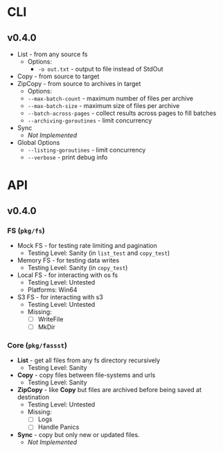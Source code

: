 # CLI

## v0.4.0

* List - from any source fs
  * Options:
    * `-o out.txt` - output to file instead of StdOut
* Copy - from source to target
* ZipCopy - from source to archives in target
  * Options:
  * `--max-batch-count` - maximum number of files per archive
  * `--max-batch-size` - maximum size of files per archive
  * `--batch-across-pages` - collect results across pages to fill batches
  * `--archiving-goroutines` - limit concurrency
* Sync
  * *Not Implemented*
* Global Options
  * `--listing-goroutines` - limit concurrency
  * `--verbose` - print debug info

# API

## v0.4.0

### FS (`pkg/fs`)

* Mock FS - for testing rate limiting and pagination
  * Testing Level: Sanity (in `list_test` and `copy_test`)
* Memory FS - for testing data writes
  * Testing Level: Sanity (in `copy_test`)
* Local FS - for interacting with os fs
  * Testing Level: Untested
  * Platforms: Win64
* S3 FS - for interacting with s3
  * Testing Level: Untested
  * Missing:
    * [ ] WriteFile
    * [ ] MkDir

### Core (`pkg/fassst`)

* **List** - get all files from any fs directory recursively
  * Testing Level: Sanity
* **Copy** - copy files between file-systems and urls
  * Testing Level: Sanity
* **ZipCopy** - like **Copy** but files are archived before being saved at destination
  * Testing Level: Untested
  * Missing:
    * [ ] Logs
    * [ ] Handle Panics
* **Sync** - copy but only new or updated files.
  * *Not Implemented*
